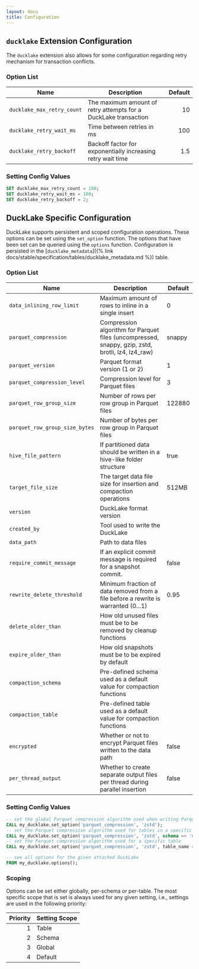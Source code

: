 ```yaml
---
layout: docu
title: Configuration
---
```


## `ducklake` Extension Configuration

The `ducklake` extension also allows for some configuration regarding retry mechanism for transaction conflicts.

### Option List

| Name                       | Description                                                     | Default |
| -------------------------- | --------------------------------------------------------------- | ------: |
| `ducklake_max_retry_count` | The maximum amount of retry attempts for a DuckLake transaction |      10 |
| `ducklake_retry_wait_ms`   | Time between retries in ms                                      |     100 |
| `ducklake_retry_backoff`   | Backoff factor for exponentially increasing retry wait time     |     1.5 |

### Setting Config Values

```sql
SET ducklake_max_retry_count = 100;
SET ducklake_retry_wait_ms = 100;
SET ducklake_retry_backoff = 2;
```

## DuckLake Specific Configuration

DuckLake supports persistent and scoped configuration operations.
These options can be set using the `set_option` function.
The options that have been set can be queried using the `options` function.
Configuration is persisted in the [`ducklake_metadata`]({% link docs/stable/specification/tables/ducklake_metadata.md %}) table.

### Option List

| Name                           | Description                                                                                      | Default |
| ------------------------------ | ------------------------------------------------------------------------------------------------ | ------- |
| `data_inlining_row_limit`      | Maximum amount of rows to inline in a single insert                                              | 0       |
| `parquet_compression`          | Compression algorithm for Parquet files (uncompressed, snappy, gzip, zstd, brotli, lz4, lz4_raw) | snappy  |
| `parquet_version`              | Parquet format version (1 or 2)                                                                  | 1       |
| `parquet_compression_level`    | Compression level for Parquet files                                                              | 3       |
| `parquet_row_group_size`       | Number of rows per row group in Parquet files                                                    | 122880  |
| `parquet_row_group_size_bytes` | Number of bytes per row group in Parquet files                                                   |         |
| `hive_file_pattern`            | If partitioned data should be written in a hive-like folder structure                            | true    |
| `target_file_size`             | The target data file size for insertion and compaction operations                                | 512MB   |
| `version`                      | DuckLake format version                                                                          |         |
| `created_by`                   | Tool used to write the DuckLake                                                                  |         |
| `data_path`                    | Path to data files                                                                               |         |
| `require_commit_message`       | If an explicit commit message is required for a snapshot commit.                                 | false   |
| `rewrite_delete_threshold`     | Minimum fraction of data removed from a file before a rewrite is warranted (0...1)               | 0.95    |
| `delete_older_than`            | How old unused files must be to be removed by cleanup functions                                  |         |
| `expire_older_than`            | How old snapshots must be to be expired by default                                               |         |
| `compaction_schema`            | Pre-defined schema used as a default value for compaction functions                              |         |
| `compaction_table`             | Pre-defined table used as a default value for compaction functions                               |         |
| `encrypted`                    | Whether or not to encrypt Parquet files written to the data path                                 | false   |
| `per_thread_output`            | Whether to create separate output files per thread during parallel insertion                     | false   |

### Setting Config Values

```sql
-- set the global Parquet compression algorithm used when writing Parquet files
CALL my_ducklake.set_option('parquet_compression', 'zstd');
-- set the Parquet compression algorithm used for tables in a specific schema
CALL my_ducklake.set_option('parquet_compression', 'zstd', schema => 'my_schema');
-- set the Parquet compression algorithm used for a specific table
CALL my_ducklake.set_option('parquet_compression', 'zstd', table_name => 'my_table');

-- see all options for the given attached DuckLake
FROM my_ducklake.options();
```

### Scoping

Options can be set either globally, per-schema or per-table.
The most specific scope that is set is always used for any given setting, i.e., settings are used in the following priority:

| Priority | Setting Scope |
| -------: | ------------- |
|        1 | Table         |
|        2 | Schema        |
|        3 | Global        |
|        4 | Default       |
